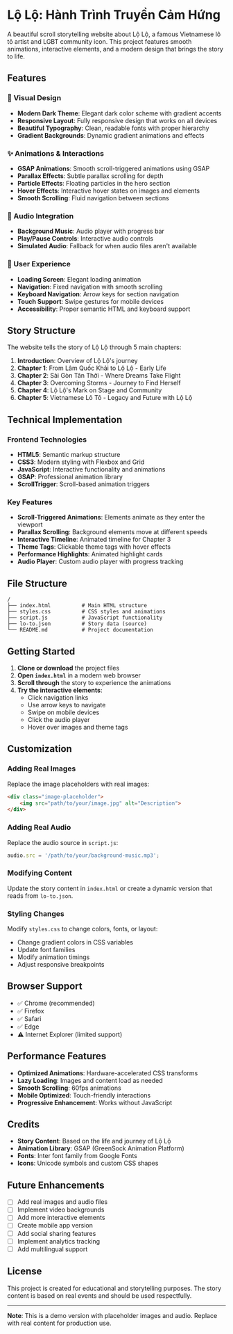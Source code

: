 # Lộ Lộ: Hành Trình Truyền Cảm Hứng

A beautiful scroll storytelling website about Lộ Lộ, a famous Vietnamese lô tô artist and LGBT community icon. This project features smooth animations, interactive elements, and a modern design that brings the story to life.

## Features

### 🎨 Visual Design
- **Modern Dark Theme**: Elegant dark color scheme with gradient accents
- **Responsive Layout**: Fully responsive design that works on all devices
- **Beautiful Typography**: Clean, readable fonts with proper hierarchy
- **Gradient Backgrounds**: Dynamic gradient animations and effects

### ✨ Animations & Interactions
- **GSAP Animations**: Smooth scroll-triggered animations using GSAP
- **Parallax Effects**: Subtle parallax scrolling for depth
- **Particle Effects**: Floating particles in the hero section
- **Hover Effects**: Interactive hover states on images and elements
- **Smooth Scrolling**: Fluid navigation between sections

### 🎵 Audio Integration
- **Background Music**: Audio player with progress bar
- **Play/Pause Controls**: Interactive audio controls
- **Simulated Audio**: Fallback for when audio files aren't available

### 📱 User Experience
- **Loading Screen**: Elegant loading animation
- **Navigation**: Fixed navigation with smooth scrolling
- **Keyboard Navigation**: Arrow keys for section navigation
- **Touch Support**: Swipe gestures for mobile devices
- **Accessibility**: Proper semantic HTML and keyboard support

## Story Structure

The website tells the story of Lộ Lộ through 5 main chapters:

1. **Introduction**: Overview of Lộ Lộ's journey
2. **Chapter 1**: From Lâm Quốc Khải to Lộ Lộ - Early Life
3. **Chapter 2**: Sài Gòn Tân Thời - Where Dreams Take Flight
4. **Chapter 3**: Overcoming Storms - Journey to Find Herself
5. **Chapter 4**: Lộ Lộ's Mark on Stage and Community
6. **Chapter 5**: Vietnamese Lô Tô - Legacy and Future with Lộ Lộ

## Technical Implementation

### Frontend Technologies
- **HTML5**: Semantic markup structure
- **CSS3**: Modern styling with Flexbox and Grid
- **JavaScript**: Interactive functionality and animations
- **GSAP**: Professional animation library
- **ScrollTrigger**: Scroll-based animation triggers

### Key Features
- **Scroll-Triggered Animations**: Elements animate as they enter the viewport
- **Parallax Scrolling**: Background elements move at different speeds
- **Interactive Timeline**: Animated timeline for Chapter 3
- **Theme Tags**: Clickable theme tags with hover effects
- **Performance Highlights**: Animated highlight cards
- **Audio Player**: Custom audio player with progress tracking

## File Structure

```
/
├── index.html          # Main HTML structure
├── styles.css          # CSS styles and animations
├── script.js           # JavaScript functionality
├── lo-to.json          # Story data (source)
└── README.md           # Project documentation
```

## Getting Started

1. **Clone or download** the project files
2. **Open `index.html`** in a modern web browser
3. **Scroll through** the story to experience the animations
4. **Try the interactive elements**:
   - Click navigation links
   - Use arrow keys to navigate
   - Swipe on mobile devices
   - Click the audio player
   - Hover over images and theme tags

## Customization

### Adding Real Images
Replace the image placeholders with real images:
```html
<div class="image-placeholder">
    <img src="path/to/your/image.jpg" alt="Description">
</div>
```

### Adding Real Audio
Replace the audio source in `script.js`:
```javascript
audio.src = '/path/to/your/background-music.mp3';
```

### Modifying Content
Update the story content in `index.html` or create a dynamic version that reads from `lo-to.json`.

### Styling Changes
Modify `styles.css` to change colors, fonts, or layout:
- Change gradient colors in CSS variables
- Update font families
- Modify animation timings
- Adjust responsive breakpoints

## Browser Support

- ✅ Chrome (recommended)
- ✅ Firefox
- ✅ Safari
- ✅ Edge
- ⚠️ Internet Explorer (limited support)

## Performance Features

- **Optimized Animations**: Hardware-accelerated CSS transforms
- **Lazy Loading**: Images and content load as needed
- **Smooth Scrolling**: 60fps animations
- **Mobile Optimized**: Touch-friendly interactions
- **Progressive Enhancement**: Works without JavaScript

## Credits

- **Story Content**: Based on the life and journey of Lộ Lộ
- **Animation Library**: GSAP (GreenSock Animation Platform)
- **Fonts**: Inter font family from Google Fonts
- **Icons**: Unicode symbols and custom CSS shapes

## Future Enhancements

- [ ] Add real images and audio files
- [ ] Implement video backgrounds
- [ ] Add more interactive elements
- [ ] Create mobile app version
- [ ] Add social sharing features
- [ ] Implement analytics tracking
- [ ] Add multilingual support

## License

This project is created for educational and storytelling purposes. The story content is based on real events and should be used respectfully.

---

**Note**: This is a demo version with placeholder images and audio. Replace with real content for production use.
